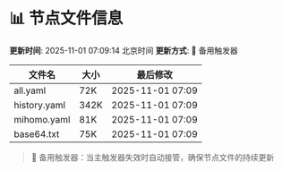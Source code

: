 # 📊 节点文件信息

**更新时间**: 2025-11-01 07:09:14 北京时间
**更新方式**: 🔄 备用触发器

| 文件名 | 大小 | 最后修改 |
|--------|------|----------|
| all.yaml | 72K | 2025-11-01 07:09 |
| history.yaml | 342K | 2025-11-01 07:09 |
| mihomo.yaml | 81K | 2025-11-01 07:09 |
| base64.txt | 75K | 2025-11-01 07:09 |

> 🔄 备用触发器：当主触发器失效时自动接管，确保节点文件的持续更新
